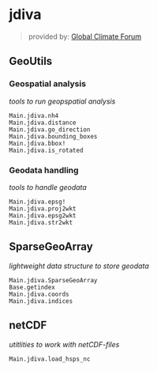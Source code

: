 # jdiva
>provided by: [Global Climate Forum](https://globalclimateforum.org)

## GeoUtils

### Geospatial analysis
*tools to run geopspatial analysis*

```@docs
Main.jdiva.nh4
Main.jdiva.distance
Main.jdiva.go_direction
Main.jdiva.bounding_boxes
Main.jdiva.bbox!
Main.jdiva.is_rotated
```
### Geodata handling
*tools to handle geodata*

```@docs
Main.jdiva.epsg!
Main.jdiva.proj2wkt 
Main.jdiva.epsg2wkt 
Main.jdiva.str2wkt
```

## SparseGeoArray
*lightweight data structure to store geodata*

```@docs
Main.jdiva.SparseGeoArray
Base.getindex
Main.jdiva.coords
Main.jdiva.indices 
```

## netCDF
*utitlities to work with netCDF-files*
```@docs
Main.jdiva.load_hsps_nc
```





